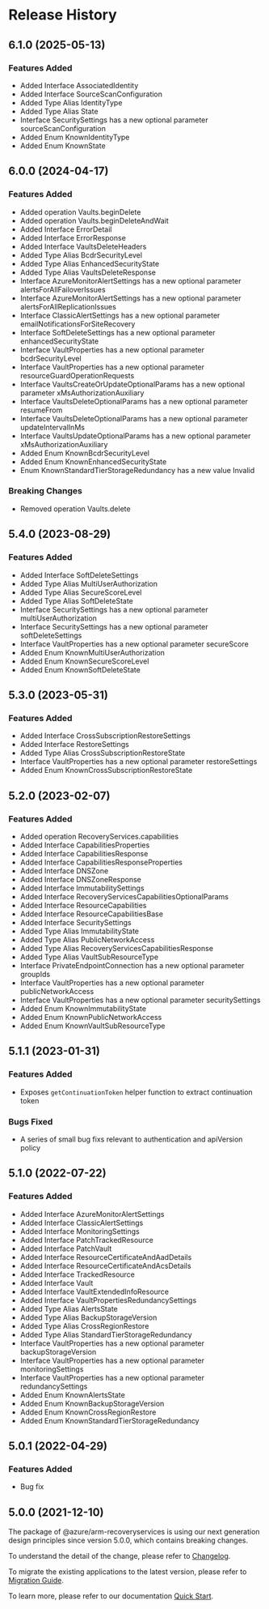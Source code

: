 # Release History
    
## 6.1.0 (2025-05-13)
    
### Features Added

  - Added Interface AssociatedIdentity
  - Added Interface SourceScanConfiguration
  - Added Type Alias IdentityType
  - Added Type Alias State
  - Interface SecuritySettings has a new optional parameter sourceScanConfiguration
  - Added Enum KnownIdentityType
  - Added Enum KnownState
    
    
## 6.0.0 (2024-04-17)
    
### Features Added

  - Added operation Vaults.beginDelete
  - Added operation Vaults.beginDeleteAndWait
  - Added Interface ErrorDetail
  - Added Interface ErrorResponse
  - Added Interface VaultsDeleteHeaders
  - Added Type Alias BcdrSecurityLevel
  - Added Type Alias EnhancedSecurityState
  - Added Type Alias VaultsDeleteResponse
  - Interface AzureMonitorAlertSettings has a new optional parameter alertsForAllFailoverIssues
  - Interface AzureMonitorAlertSettings has a new optional parameter alertsForAllReplicationIssues
  - Interface ClassicAlertSettings has a new optional parameter emailNotificationsForSiteRecovery
  - Interface SoftDeleteSettings has a new optional parameter enhancedSecurityState
  - Interface VaultProperties has a new optional parameter bcdrSecurityLevel
  - Interface VaultProperties has a new optional parameter resourceGuardOperationRequests
  - Interface VaultsCreateOrUpdateOptionalParams has a new optional parameter xMsAuthorizationAuxiliary
  - Interface VaultsDeleteOptionalParams has a new optional parameter resumeFrom
  - Interface VaultsDeleteOptionalParams has a new optional parameter updateIntervalInMs
  - Interface VaultsUpdateOptionalParams has a new optional parameter xMsAuthorizationAuxiliary
  - Added Enum KnownBcdrSecurityLevel
  - Added Enum KnownEnhancedSecurityState
  - Enum KnownStandardTierStorageRedundancy has a new value Invalid

### Breaking Changes

  - Removed operation Vaults.delete
    
    
## 5.4.0 (2023-08-29)
    
### Features Added

  - Added Interface SoftDeleteSettings
  - Added Type Alias MultiUserAuthorization
  - Added Type Alias SecureScoreLevel
  - Added Type Alias SoftDeleteState
  - Interface SecuritySettings has a new optional parameter multiUserAuthorization
  - Interface SecuritySettings has a new optional parameter softDeleteSettings
  - Interface VaultProperties has a new optional parameter secureScore
  - Added Enum KnownMultiUserAuthorization
  - Added Enum KnownSecureScoreLevel
  - Added Enum KnownSoftDeleteState
    
    
## 5.3.0 (2023-05-31)
    
### Features Added

  - Added Interface CrossSubscriptionRestoreSettings
  - Added Interface RestoreSettings
  - Added Type Alias CrossSubscriptionRestoreState
  - Interface VaultProperties has a new optional parameter restoreSettings
  - Added Enum KnownCrossSubscriptionRestoreState
    
    
## 5.2.0 (2023-02-07)
    
### Features Added

  - Added operation RecoveryServices.capabilities
  - Added Interface CapabilitiesProperties
  - Added Interface CapabilitiesResponse
  - Added Interface CapabilitiesResponseProperties
  - Added Interface DNSZone
  - Added Interface DNSZoneResponse
  - Added Interface ImmutabilitySettings
  - Added Interface RecoveryServicesCapabilitiesOptionalParams
  - Added Interface ResourceCapabilities
  - Added Interface ResourceCapabilitiesBase
  - Added Interface SecuritySettings
  - Added Type Alias ImmutabilityState
  - Added Type Alias PublicNetworkAccess
  - Added Type Alias RecoveryServicesCapabilitiesResponse
  - Added Type Alias VaultSubResourceType
  - Interface PrivateEndpointConnection has a new optional parameter groupIds
  - Interface VaultProperties has a new optional parameter publicNetworkAccess
  - Interface VaultProperties has a new optional parameter securitySettings
  - Added Enum KnownImmutabilityState
  - Added Enum KnownPublicNetworkAccess
  - Added Enum KnownVaultSubResourceType
    
    
## 5.1.1 (2023-01-31)

### Features Added

  - Exposes `getContinuationToken` helper function to extract continuation token
  
### Bugs Fixed

  - A series of small bug fixs relevant to authentication and apiVersion policy

## 5.1.0 (2022-07-22)
    
### Features Added

  - Added Interface AzureMonitorAlertSettings
  - Added Interface ClassicAlertSettings
  - Added Interface MonitoringSettings
  - Added Interface PatchTrackedResource
  - Added Interface PatchVault
  - Added Interface ResourceCertificateAndAadDetails
  - Added Interface ResourceCertificateAndAcsDetails
  - Added Interface TrackedResource
  - Added Interface Vault
  - Added Interface VaultExtendedInfoResource
  - Added Interface VaultPropertiesRedundancySettings
  - Added Type Alias AlertsState
  - Added Type Alias BackupStorageVersion
  - Added Type Alias CrossRegionRestore
  - Added Type Alias StandardTierStorageRedundancy
  - Interface VaultProperties has a new optional parameter backupStorageVersion
  - Interface VaultProperties has a new optional parameter monitoringSettings
  - Interface VaultProperties has a new optional parameter redundancySettings
  - Added Enum KnownAlertsState
  - Added Enum KnownBackupStorageVersion
  - Added Enum KnownCrossRegionRestore
  - Added Enum KnownStandardTierStorageRedundancy
    
## 5.0.1 (2022-04-29)

### Features Added

  - Bug fix

## 5.0.0 (2021-12-10)

The package of @azure/arm-recoveryservices is using our next generation design principles since version 5.0.0, which contains breaking changes.

To understand the detail of the change, please refer to [Changelog](https://aka.ms/js-track2-changelog).

To migrate the existing applications to the latest version, please refer to [Migration Guide](https://aka.ms/js-track2-migration-guide).

To learn more, please refer to our documentation [Quick Start](https://aka.ms/azsdk/js/mgmt/quickstart).
